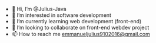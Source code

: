 - 👋 Hi, I’m @Julius-Java
- 👀 I’m interested in software development
- 🌱 I’m currently learning web development (front-end)
- 💞️ I’m looking to collaborate on front-end webdev project
- 📫 How to reach me emmanueljulius9102016@gmail.com

<!---
Julius-Java/Julius-Java is a ✨ special ✨ repository because its `README.md` (this file) appears on your GitHub profile.
You can click the Preview link to take a look at your changes.
--->
